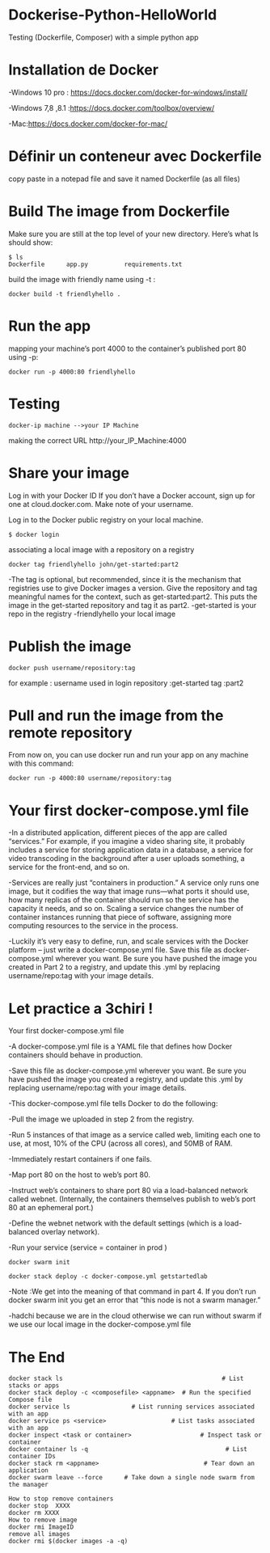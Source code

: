 # Dockerise-Python-HelloWorld
Testing (Dockerfile, Composer) with a simple python app

# Installation de Docker
  -Windows 10 pro : https://docs.docker.com/docker-for-windows/install/
  
  -Windows 7,8 ,8.1 :https://docs.docker.com/toolbox/overview/
  
  -Mac:https://docs.docker.com/docker-for-mac/
  
# Définir un conteneur avec Dockerfile 

copy paste in a notepad file and save it named Dockerfile (as all files)

# Build The image from Dockerfile

Make sure you are still at the top level of your new directory. Here’s what ls should show:
```
$ ls
Dockerfile		app.py			requirements.txt
```
build the image with friendly name using -t :
```
docker build -t friendlyhello .
```
# Run the app
mapping your machine’s port 4000 to the container’s published port 80 using -p:
```
docker run -p 4000:80 friendlyhello
```
# Testing
```
docker-ip machine -->your IP Machine 
```
making the correct URL http://your_IP_Machine:4000

# Share your image
Log in with your Docker ID
If you don’t have a Docker account, sign up for one at cloud.docker.com. Make note of your username.

Log in to the Docker public registry on your local machine.
```
$ docker login
```
associating a local image with a repository on a registry
```
docker tag friendlyhello john/get-started:part2
```
-The tag is optional, but recommended, since it is the mechanism that registries use to give Docker images a version. Give the repository and tag meaningful names for the context, such as get-started:part2. This puts the image in the get-started repository and tag it as part2.
-get-started is your repo in the registry
-friendlyhello your local image

# Publish the image
```
docker push username/repository:tag
```
for example :
username used in login
repository :get-started
tag :part2
# Pull and run the image from the remote repository
From now on, you can use docker run and run your app on any machine with this command:
```
docker run -p 4000:80 username/repository:tag
```
# Your first docker-compose.yml file

-In a distributed application, different pieces of the app are called “services.” For example, if you imagine a video sharing site, it probably includes a service for storing application data in a database, a service for video transcoding in the background after a user uploads something, a service for the front-end, and so on.

-Services are really just “containers in production.” A service only runs one image, but it codifies the way that image runs—what ports it should use, how many replicas of the container should run so the service has the capacity it needs, and so on. Scaling a service changes the number of container instances running that piece of software, assigning more computing resources to the service in the process.

-Luckily it’s very easy to define, run, and scale services with the Docker platform – just write a docker-compose.yml file.
Save this file as docker-compose.yml wherever you want. Be sure you have pushed the image you created in Part 2 to a registry, and update this .yml by replacing username/repo:tag with your image details.
# Let practice a 3chiri !
Your first docker-compose.yml file

-A docker-compose.yml file is a YAML file that defines how Docker containers should behave in production.

-Save this file as docker-compose.yml wherever you want. Be sure you have pushed the image you created a registry, and update this .yml by replacing username/repo:tag with your image details.

-This docker-compose.yml file tells Docker to do the following:

-Pull the image we uploaded in step 2 from the registry.

-Run 5 instances of that image as a service called web, limiting each one to use, at most, 10% of the CPU (across all cores), and 50MB of RAM.

-Immediately restart containers if one fails.

-Map port 80 on the host to web’s port 80.

-Instruct web’s containers to share port 80 via a load-balanced network called webnet. (Internally, the containers themselves publish to web’s port 80 at an ephemeral port.)

-Define the webnet network with the default settings (which is a load-balanced overlay network).

-Run your service (service = container in prod )
```
docker swarm init

docker stack deploy -c docker-compose.yml getstartedlab
```
-Note :We get into the meaning of that command in part 4. If you don’t run docker swarm init you get an error that “this node is not a swarm manager.”

-hadchi because we are in the cloud otherwise we can run without swarm if we use our local image in the docker-compose.yml file

# The End
```
docker stack ls                                            # List stacks or apps
docker stack deploy -c <composefile> <appname>  # Run the specified Compose file
docker service ls                 # List running services associated with an app
docker service ps <service>                  # List tasks associated with an app
docker inspect <task or container>                   # Inspect task or container
docker container ls -q                                      # List container IDs
docker stack rm <appname>                             # Tear down an application
docker swarm leave --force      # Take down a single node swarm from the manager

How to stop remove containers
docker stop  XXXX
docker rm XXXX
How to remove image
docker rmi ImageID
remove all images 
docker rmi $(docker images -a -q)

```


